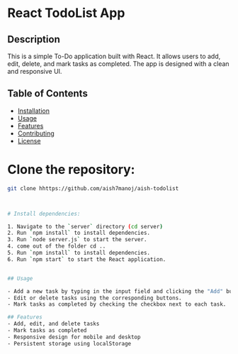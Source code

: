 # React TodoList App
## Description
This is a simple To-Do application built with React. It allows users to add, edit, delete, and mark tasks as completed. The app is designed with a clean and responsive UI.

## Table of Contents
- [Installation](#installation)
- [Usage](#usage)
- [Features](#features)
- [Contributing](#contributing)
- [License](#license)


# Clone the repository:
   ```bash
   git clone hhttps://github.com/aish7manoj/aish-todolist



# Install dependencies:

1. Navigate to the `server` directory (cd server)
2. Run `npm install` to install dependencies.
3. Run `node server.js` to start the server.
4. come out of the folder cd ..
5. Run `npm install` to install dependencies.
6. Run `npm start` to start the React application.


## Usage

- Add a new task by typing in the input field and clicking the "Add" button.git
- Edit or delete tasks using the corresponding buttons.
- Mark tasks as completed by checking the checkbox next to each task.

## Features
- Add, edit, and delete tasks
- Mark tasks as completed
- Responsive design for mobile and desktop
- Persistent storage using localStorage







